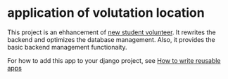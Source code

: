 # application of volutation location

This project is an ehhancement of [new student volunteer](https://github.com/zhaofeng-shu33/new_student_volunteer). It rewrites the backend and optimizes the database management. Also, it provides the basic backend management functionaity.

For how to add this app to your django project, see [How to write reusable apps](https://docs.djangoproject.com/en/2.1/intro/reusable-apps/)
